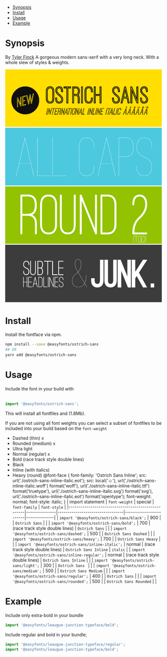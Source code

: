 - [Synopsis](#synopsis)
- [Install](#install)
- [Usage](#usage)
- [Example](#example)

# Synopsis

By [Tyler Finck][designer]
A gorgeous modern sans-serif with a very long neck. With a whole slew of styles & weights.

![Ostrich Sans 1][pangram1]
![Ostrich Sans 1][pangram2]
![Ostrich Sans 1][pangram3]
![Ostrich Sans 1][pangram4]

# Install

Install the fontface via npm. 

```bash
npm install --save @easyfonts/ostrich-sans
## OR
yarn add @easyfonts/ostrich-sans
```

# Usage

Include the font in your build with 

```javascript

import '@easyfonts/ostrich-sans';
```

This will install all fontfiles and (1.8Mb).

If you are not using all font weights you can select a subset of fontfiles to be included into your build based on the `font-weight`


- Dashed (thin)  x
- Rounded (medium)  x
- Ultra light
- Normal (regular) x
- Bold (race track style double lines)
- Black
- Inline (with italics)
- Heavy (round)
@font-face {
    font-family: 'Ostrich Sans Inline';
    src: url('./ostrich-sans-inline-italic.eot');
    src: local('☺'), url('./ostrich-sans-inline-italic.woff') format('woff'), url('./ostrich-sans-inline-italic.ttf') format('truetype'), url('./ostrich-sans-inline-italic.svg') format('svg'), url('./ostrich-sans-inline-italic.eot') format('opentype');
    font-weight: normal;
    font-style: italic;
}
| import statement                                   | `font-weight` | special                         | `font-family`          | `font-style` |
|----------------------------------------------------|---------------|---------------------------------|------------------------|--------------|
| `import '@easyfonts/ostrich-sans/black';`          | 900           |                                 | `Ostrich Sans`         |              |
| `import '@easyfonts/ostrich-sans/bold';`           | 700           | (race track style double lines) | `Ostrich Sans`         |              |
| `import '@easyfonts/ostrich-sans/dashed';`         | 500           |                                 | `Ostrich Sans Dashed`  |              |
| `import '@easyfonts/ostrich-sans/heavy';`          | 700           |                                 | `Ostrich Sans Heavy`   |              |
| `import '@easyfonts/ostrich-sans/inline-italic';`  | normal        | (race track style double lines) | `Ostrich Sans Inline`  | `italic`     |
| `import '@easyfonts/ostrich-sans/inline-regular';` | normal        | (race track style double lines) | `Ostrich Sans Inline`  |              |
| `import '@easyfonts/ostrich-sans/light';`          | 300           |                                 | `Ostrich Sans `        |              |
| `import '@easyfonts/ostrich-sans/medium';`         | 500           |                                 | `Ostrich Sans Medium`  |              |
| `import '@easyfonts/ostrich-sans/regular';`        | 400           |                                 | `Ostrich Sans`         |              |
| `import '@easyfonts/ostrich-sans/rounded';`        | 500           |                                 | `Ostrich Sans Rounded` |              |






# Example

Include only extra-bold in your bundle

```javascript
import '@easyfonts/leaugue-junction-typeface/bold';
```

Include regular and bold in your bundle;

```javascript
import '@easyfonts/leaugue-junction-typeface/regular';
import '@easyfonts/leaugue-junction-typeface/bold';
```

[designer]: http://www.tylerfinck.com
[pangram1]: ./images/ostrich-sans-1.jpeg
[pangram2]: ./images/ostrich-sans-2.jpeg
[pangram3]: ./images/ostrich-sans-3.jpeg
[pangram4]: ./images/ostrich-sans-4.jpeg


